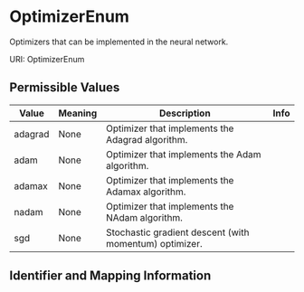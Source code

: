 # OptimizerEnum

Optimizers that can be implemented in the neural network.

URI: OptimizerEnum

## Permissible Values

| Value | Meaning | Description | Info |
| --- | --- | --- | --- |
| adagrad | None | Optimizer that implements the Adagrad algorithm. | |
| adam | None | Optimizer that implements the Adam algorithm. | |
| adamax | None | Optimizer that implements the Adamax algorithm. | |
| nadam | None | Optimizer that implements the NAdam algorithm. | |
| sgd | None | Stochastic gradient descent (with momentum) optimizer. | |


## Identifier and Mapping Information





